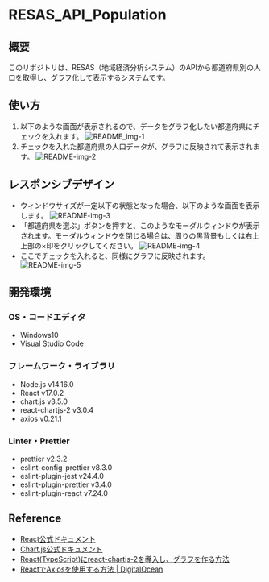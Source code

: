 # RESAS_API_Population

## 概要
このリポジトリは、RESAS（地域経済分析システム）のAPIから都道府県別の人口を取得し、グラフ化して表示するシステムです。


## 使い方

1. 以下のような画面が表示されるので、データをグラフ化したい都道府県にチェックを入れます。
![README_img-1](https://user-images.githubusercontent.com/65604109/127834285-2757938c-8c91-4636-8ad3-3b7716827b21.png)
1. チェックを入れた都道府県の人口データが、グラフに反映されて表示されます。
![README-img-2](https://user-images.githubusercontent.com/65604109/127881086-611b1749-355b-485b-9406-d4e16d01dd9b.png)

## レスポンシブデザイン
- ウィンドウサイズが一定以下の状態となった場合、以下のような画面を表示します。
![README-img-3](https://user-images.githubusercontent.com/65604109/128046895-9811300e-7872-44f2-9d86-6869dc7c1ac3.png)
- 「都道府県を選ぶ」ボタンを押すと、このようなモーダルウィンドウが表示されます。モーダルウィンドウを閉じる場合は、周りの黒背景もしくは右上上部の×印をクリックしてください。
![README-img-4](https://user-images.githubusercontent.com/65604109/128047249-09bf2bf4-daef-4f80-9ffd-2ac35afbf842.png)
- ここでチェックを入れると、同様にグラフに反映されます。
![README-img-5](https://user-images.githubusercontent.com/65604109/128047807-4e6eddec-20e8-4071-923a-a4a0f47323b0.png)

## 開発環境
### OS・コードエディタ
- Windows10
- Visual Studio Code
### フレームワーク・ライブラリ
- Node.js v14.16.0
- React v17.0.2
- chart.js v3.5.0
- react-chartjs-2 v3.0.4
- axios v0.21.1
### Linter・Prettier
- prettier v2.3.2
- eslint-config-prettier v8.3.0
- eslint-plugin-jest v24.4.0
- eslint-plugin-prettier v3.4.0
- eslint-plugin-react v7.24.0

## Reference
- [React公式ドキュメント](https://ja.reactjs.org/docs/getting-started.html)
- [Chart.js公式ドキュメント](https://www.chartjs.org/docs/latest/)
- [React(TypeScript)にreact-chartjs-2を導入し、グラフを作る方法](https://fwywd.com/tech/react-chartjs-2)
- [ReactでAxiosを使用する方法 | DigitalOcean](https://www.digitalocean.com/community/tutorials/react-axios-react-ja)
